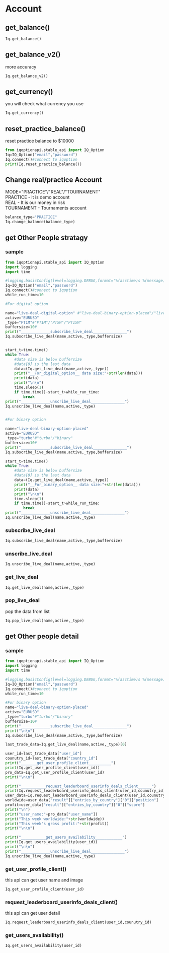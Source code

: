 # Account

## get_balance()

```python
Iq.get_balance()
```

## get_balance_v2()

more accuracy

```python
Iq.get_balance_v2()
```

## get_currency()

you will check what currency you use

```python
Iq.get_currency()
```

## reset_practice_balance()

reset practice balance to \$10000

```python
from iqoptionapi.stable_api import IQ_Option
Iq=IQ_Option("email","password")
Iq.connect()#connect to iqoption
print(Iq.reset_practice_balance())
```

## Change real/practice Account

MODE="PRACTICE"/"REAL"/"TOURNAMENT"<br/>
PRACTICE - it is demo account<br/>
REAL - It is our money in risk<br/>
TOURNAMENT - Tournaments account<br/>

```python
balance_type="PRACTICE"
Iq.change_balance(balance_type)
```

## get Other People stratagy

### sample

```python
from iqoptionapi.stable_api import IQ_Option
import logging
import time

#logging.basicConfig(level=logging.DEBUG,format='%(asctime)s %(message)s')
Iq=IQ_Option("email","password")
Iq.connect()#connect to iqoption
while_run_time=10

#For digital option

name="live-deal-digital-option" #"live-deal-binary-option-placed"/"live-deal-digital-option"
active="EURUSD"
_type="PT1M"#"PT1M"/"PT5M"/"PT15M"
buffersize=10#
print("_____________subscribe_live_deal_______________")
Iq.subscribe_live_deal(name,active,_type,buffersize)


start_t=time.time()
while True:
    #data size is below buffersize
    #data[0] is the last data
    data=(Iq.get_live_deal(name,active,_type))
    print("__For_digital_option__ data size:"+str(len(data)))
    print(data)
    print("\n\n")
    time.sleep(1)
    if time.time()-start_t>while_run_time:
        break
print("_____________unscribe_live_deal_______________")
Iq.unscribe_live_deal(name,active,_type)


#For binary option

name="live-deal-binary-option-placed"
active="EURUSD"
_type="turbo"#"turbo"/"binary"
buffersize=10#
print("_____________subscribe_live_deal_______________")
Iq.subscribe_live_deal(name,active,_type,buffersize)

start_t=time.time()
while True:
    #data size is below buffersize
    #data[0] is the last data
    data=(Iq.get_live_deal(name,active,_type))
    print("__For_binary_option__ data size:"+str(len(data)))
    print(data)
    print("\n\n")
    time.sleep(1)
    if time.time()-start_t>while_run_time:
        break
print("_____________unscribe_live_deal_______________")
Iq.unscribe_live_deal(name,active,_type)
```

### subscribe_live_deal

```python
Iq.subscribe_live_deal(name,active,_type,buffersize)
```

### unscribe_live_deal

```python
Iq.unscribe_live_deal(name,active,_type)
```

### get_live_deal

```python
Iq.get_live_deal(name,active,_type)
```

### pop_live_deal

pop the data from list

```python
Iq.pop_live_deal(name,active,_type)
```

## get Other people detail

### sample

```python
from iqoptionapi.stable_api import IQ_Option
import logging
import time

#logging.basicConfig(level=logging.DEBUG,format='%(asctime)s %(message)s')
Iq=IQ_Option("email","password")
Iq.connect()#connect to iqoption
while_run_time=10

#For binary option
name="live-deal-binary-option-placed"
active="EURUSD"
_type="turbo"#"turbo"/"binary"
buffersize=10#
print("_____________subscribe_live_deal_______________")
print("\n\n")
Iq.subscribe_live_deal(name,active,_type,buffersize)

last_trade_data=Iq.get_live_deal(name,active,_type)[0]

user_id=last_trade_data["user_id"]
counutry_id=last_trade_data["country_id"]
print("_______get_user_profile_client__________")
print(Iq.get_user_profile_client(user_id))
pro_data=Iq.get_user_profile_client(user_id)
print("\n\n")

print("___________request_leaderboard_userinfo_deals_client______")
print(Iq.request_leaderboard_userinfo_deals_client(user_id,counutry_id))
user_data=Iq.request_leaderboard_userinfo_deals_client(user_id,counutry_id)
worldwide=user_data["result"]["entries_by_country"]["0"]["position"]
profit=user_data["result"]["entries_by_country"]["0"]["score"]
print("\n")
print("user_name:"+pro_data["user_name"])
print("This week worldwide:"+str(worldwide))
print("This week's gross profit:"+str(profit))
print("\n\n")

print("___________get_users_availability____________")
print(Iq.get_users_availability(user_id))
print("\n\n")
print("_____________unscribe_live_deal_______________")
Iq.unscribe_live_deal(name,active,_type)

```

### get_user_profile_client()

this api can get user name and image

```python
Iq.get_user_profile_client(user_id)
```

### request_leaderboard_userinfo_deals_client()

this api can get user detail

```python
Iq.request_leaderboard_userinfo_deals_client(user_id,counutry_id)
```

### get_users_availability()

```python
Iq.get_users_availability(user_id)
```
